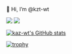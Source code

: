 👋 Hi, I’m @kzt-wt
<!---- 👀 I’m interested in "Machine Learning"
- 🌱 I’m currently learning "python"
- This is my blog→"https://kzt-wt-blog.netlify.app/"--->

[<img src="https://img.shields.io/badge/-Github-181717.svg?logo=github&style=popout">](https://github.com/kzt-wt)
[<img src="https://img.shields.io/badge/-Kaggle-FFFFFF.svg?logo=kaggle&style=popout">](https://www.kaggle.com/kztwt10)

[![kaz-wt's GitHub stats](https://github-readme-stats.vercel.app/api?username=kzt-wt&show_icons=true&theme=blue-green)](https://github.com/anuraghazra/github-readme-stats)

<!---
[![Top Langs](https://github-readme-stats.vercel.app/api/top-langs/?username=kzt-wt&show_icons=true&theme=blue-green)](https://github.com/anuraghazra/github-readme-stats)
--->

[![trophy](https://github-profile-trophy.vercel.app/?username=kzt-wt&theme=darkhub)](https://github.com/ryo-ma/github-profile-trophy)


<!---
kzt-wt/kzt-wt is a ✨ special ✨ repository because its `README.md` (this file) appears on your GitHub profile.
You can click the Preview link to take a look at your changes.
--->
